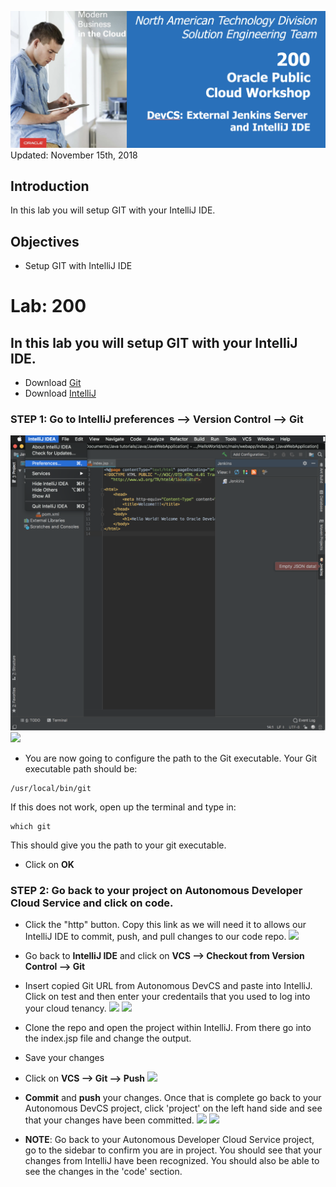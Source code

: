 ![](images/100/200.png)  
Updated: November 15th, 2018

## Introduction

In this lab you will setup GIT with your IntelliJ IDE.

## Objectives

- Setup GIT with IntelliJ IDE


# Lab: 200
## In this lab you will setup GIT with your IntelliJ IDE. 
* Download [Git](https://git-scm.com/downloads)
* Download [IntelliJ](https://www.jetbrains.com/idea/download/#section=mac)

### **STEP 1**: Go to __IntelliJ preferences --> Version Control --> Git__
 ![](a1screeenshots/Screen%20Shot%202018-10-29%20at%203.24.57%20PM.png)
![](a1screenshots/Screen%20Shot%202018-10-29%20at%203.25.11%20PM.png)

* You are now going to configure the path to the Git executable. Your Git executable path should be: 
```
/usr/local/bin/git
```
If this does not work, open up the terminal and type in:
```
which git
```
This should give you the path to your git executable. 
* Click on __OK__ 

### **STEP 2**: Go back to your project on __Autonomous Developer Cloud Service__ and click on __code__.
* Click the "http" button. Copy this link as we will need it to allows our IntelliJ IDE to commit, push, and pull changes to our code repo.
![](a1screenshots/Screen%20Shot%202018-10-29%20at%203.35.38%20PM.png)

* Go back to __IntelliJ IDE__ and click on __VCS --> Checkout from Version Control --> Git__
* Insert copied Git URL from Autonomous DevCS and paste into IntelliJ. Click on test and then enter your credentails that you used to log into your cloud tenancy. 
![](a1screenshots/Screen%20Shot%202018-10-29%20at%203.30.04%20PM.png)
![](a1screenshots/Screen%20Shot%202018-10-29%20at%203.30.31%20PM.png)

* Clone the repo and open the project within IntelliJ. From there go into the index.jsp file and change the output.
* Save your changes
* Click on __VCS --> Git --> Push__
![](a1screenshots/Screen%20Shot%202018-10-30%20at%208.53.53%20AM.png)

* __Commit__ and __push__ your changes. Once that is complete go back to your Autonomous DevCS project, click 'project' on the left hand side and see that your changes have been committed. 
![](a1screenshots/Screen%20Shot%202018-10-30%20at%208.56.22%20AM.png)
![](a1screenshots/Screen%20Shot%202018-10-30%20at%208.56.35%20AM.png)

* __NOTE__: Go back to your Autonomous Developer Cloud Service project, go to the sidebar to confirm you are in project. You should see that your changes from IntelliJ have been recognized. You should also be able to see the changes in the 'code' section. 
